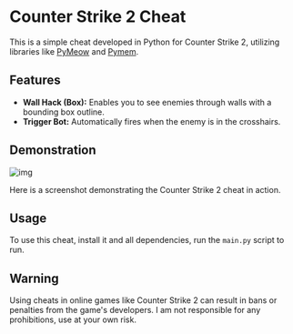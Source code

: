 # Counter Strike 2 Cheat

This is a simple cheat developed in Python for Counter Strike 2, utilizing libraries like [PyMeow](https://github.com/qb-0/pyMeow) and [Pymem](https://github.com/srounet/Pymem).

## Features

- **Wall Hack (Box):** Enables you to see enemies through walls with a bounding box outline.
- **Trigger Bot:** Automatically fires when the enemy is in the crosshairs.

## Demonstration

![img](https://telegra.ph/file/b5afed74816b19710a879.png)

Here is a screenshot demonstrating the Counter Strike 2 cheat in action.

## Usage

To use this cheat, install it and all dependencies, run the `main.py` script to run.


## Warning

Using cheats in online games like Counter Strike 2 can result in bans or penalties from the game's developers. I am not responsible for any prohibitions, use at your own risk.


